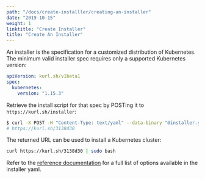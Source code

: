 ```yaml
---
path: "/docs/create-installler/creating-an-installer"
date: "2019-10-15"
weight: 1
linktitle: "Create Installer"
title: "Create An Installer"
---
```


An installer is the specification for a customized distribution of Kubernetes.
The minimum valid installer spec requires only a supported Kubernetes version:

```yaml
apiVersion: kurl.sh/v1beta1
spec:
  kubernetes:
    version: "1.15.3"
```

Retrieve the install script for that spec by POSTing it to `https://kurl.sh/installer`:

```bash
$ curl -X POST -H "Content-Type: text/yaml" --data-binary "@installer.yaml" https://kurl.sh/installer && echo ""
# https://kurl.sh/3138d30
```

The returned URL can be used to install a Kubernetes cluster:

```bash
curl https://kurl.sh/3138d30 | sudo bash
```

Refer to the [reference documentation](https://kots.io/reference/kubernetes-installers/kurl/) for a full list of options available in the installer yaml.